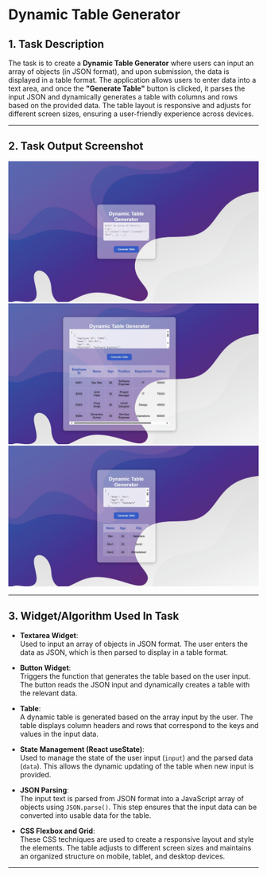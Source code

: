 # Dynamic Table Generator

## 1. Task Description

The task is to create a **Dynamic Table Generator** where users can input an array of objects (in JSON format), and upon submission, the data is displayed in a table format. The application allows users to enter data into a text area, and once the **"Generate Table"** button is clicked, it parses the input JSON and dynamically generates a table with columns and rows based on the provided data. The table layout is responsive and adjusts for different screen sizes, ensuring a user-friendly experience across devices.

---

## 2. Task Output Screenshot


![Task Output Screenshot 1](./1.jpeg)
![Task Output Screenshot 2](./2.jpeg)
![Task Output Screenshot 3](./3.jpeg)


---

## 3. Widget/Algorithm Used In Task

- **Textarea Widget**:  
  Used to input an array of objects in JSON format. The user enters the data as JSON, which is then parsed to display in a table format.

- **Button Widget**:  
  Triggers the function that generates the table based on the user input. The button reads the JSON input and dynamically creates a table with the relevant data.

- **Table**:  
  A dynamic table is generated based on the array input by the user. The table displays column headers and rows that correspond to the keys and values in the input data.

- **State Management (React useState)**:  
  Used to manage the state of the user input (`input`) and the parsed data (`data`). This allows the dynamic updating of the table when new input is provided.

- **JSON Parsing**:  
  The input text is parsed from JSON format into a JavaScript array of objects using `JSON.parse()`. This step ensures that the input data can be converted into usable data for the table.

- **CSS Flexbox and Grid**:  
  These CSS techniques are used to create a responsive layout and style the elements. The table adjusts to different screen sizes and maintains an organized structure on mobile, tablet, and desktop devices.

---
